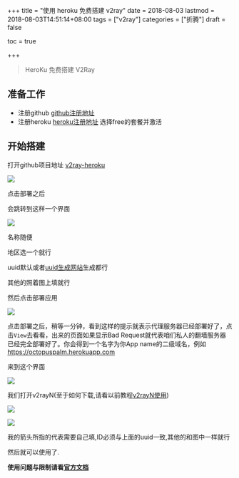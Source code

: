 +++
title = "使用 heroku 免费搭建 v2ray"
date = 2018-08-03
lastmod = 2018-08-03T14:51:14+08:00
tags = ["v2ray"]
categories = ["折腾"]
draft = false

toc = true

+++

> HeroKu 免费搭建 V2Ray

<!--more-->

## 准备工作
- 注册github
  [github注册地址](https://github.com)
- 注册heroku
  [heroku注册地址](https://www.heroku.com)
  选择free的套餐并激活

## 开始搭建

打开github项目地址
  [v2ray-heroku](https://github.com/wangyi2005/v2ray-heroku)

![](https://graph-bed-1256708472.cos.ap-chengdu.myqcloud.com/Snipaste_2018-08-04_22-56-18.png)

点击部署之后

会跳转到这样一个界面

![](https://graph-bed-1256708472.cos.ap-chengdu.myqcloud.com/Snipaste_2018-08-04_23-09-23.png)

名称随便

地区选一个就行

uuid默认或者[uuid生成网站](https://graph-bed-1256708472.cos.ap-chengdu.myqcloud.com/Snipaste_2018-08-04_23-09-23.png)生成都行

其他的照着图上填就行

然后点击部署应用

![](https://graph-bed-1256708472.cos.ap-chengdu.myqcloud.com/9d98062eb915dcfe5e1c8.png)

点击部署之后，稍等一分钟，看到这样的提示就表示代理服务器已经部署好了，点击`View`去看看，出来的页面如果显示Bad Request就代表咱们私人的翻墙服务器已经完全部署好了。你会得到一个名字为你App name的二级域名，例如 https://octopuspalm.herokuapp.com

来到这个界面

![](https://graph-bed-1256708472.cos.ap-chengdu.myqcloud.com/Snipaste_2018-08-04_23-19-38.png)

我们打开v2rayN(至于如何下载,请看以前教程[v2rayN使用](https://octopuspalm.top/2018/07/26/%E6%90%AD%E5%BB%BAv2ray/#%E4%BD%BF%E7%94%A8))

![](https://graph-bed-1256708472.cos.ap-chengdu.myqcloud.com/Snipaste_2018-08-04_23-21-50.png)

![](https://graph-bed-1256708472.cos.ap-chengdu.myqcloud.com/Snipaste_2018-08-04_23-24-32.png)

我的箭头所指的代表需要自己填,ID必须与上面的uuid一致,其他的和图中一样就行

然后就可以使用了.

**使用问题与限制请看[官方文档](https://devcenter.heroku.com/articles/free-dyno-hours)**
